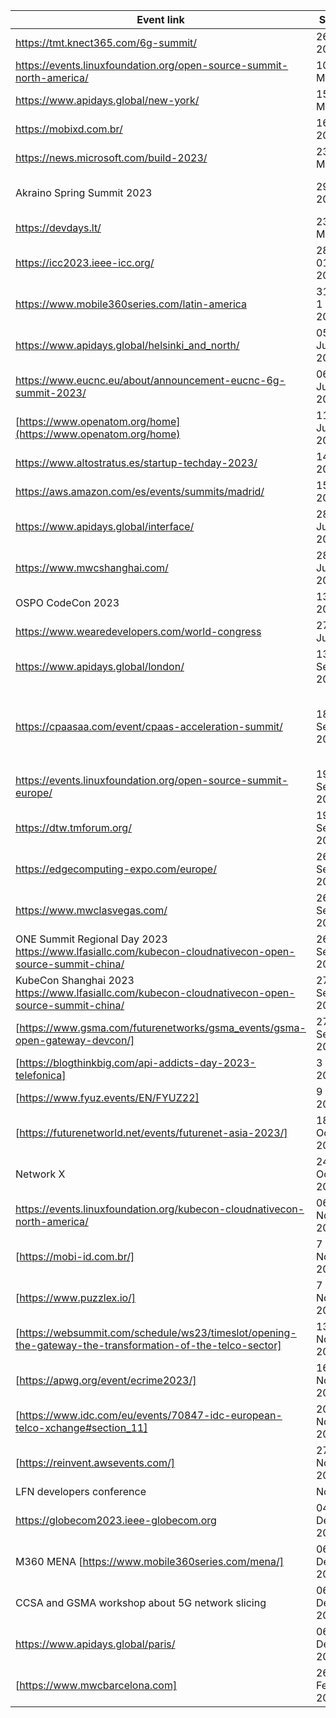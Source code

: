 ﻿| Event link | Schedule | Location | Participant(s) |
| -----------| -----------| -----------| -----------|
| https://tmt.knect365.com/6g-summit/| 26 April 2023 | Berlin | TEF |
| https://events.linuxfoundation.org/open-source-summit-north-america/ | 10.-12. May 2023 | Vancouver||
| https://www.apidays.global/new-york/ | 15.-16. May 2023 | New York | Verizon |
| https://mobixd.com.br/| 16 May 2023 | Sao Paulo | GSMA |
| https://news.microsoft.com/build-2023/| 23-25 May 2023 | Seattle | TEF |
| Akraino Spring Summit 2023 | 29. Mar 2023 | Anhui | LF Edge, Huawei, China Unicom |
| https://devdays.lt/ |23.-24. May 2023 | Vilnius | DT|
| https://icc2023.ieee-icc.org/  | 28. May – 01. June 2023 | Rome  | DT, TEF |
| https://www.mobile360series.com/latin-america | 31 May - 1 June 2023 | Mexico City | GSMA |
| https://www.apidays.global/helsinki_and_north/  | 05.-06. June 2023 | Helsinki | DT |
| https://www.eucnc.eu/about/announcement-eucnc-6g-summit-2023/  | 06.-09. June 2023 | Gothenburg |TEF|
| [https://www.openatom.org/home](https://www.openatom.org/home) | 11 - 13 June 2023 | Beijing| Huawei |
| https://www.altostratus.es/startup-techday-2023/ | 14 June 2023 | Madrid | TEF |
| https://aws.amazon.com/es/events/summits/madrid/ | 15 June 2023 | Madrid | TEF |
| https://www.apidays.global/interface/ | 28 - 29 June 2023 | virtually | 5GFF |
| https://www.mwcshanghai.com/ | 28 - 30 June 2023 | Shanghai| GSMA |
| OSPO CodeCon 2023 | 13 July 2023 | virtually | Infosys |
| https://www.wearedevelopers.com/world-congress  | 27.-28. July 2023 | Berlin | DT, GSMA |
| https://www.apidays.global/london/  | 13.-14. September 2023 | London | DT, Vodafone, 5GFF |
| https://cpaasaa.com/event/cpaas-acceleration-summit/ | 18.-20. September 2023 | Amsterdam | CPaaSAA, KPN, e& Enterprise, BICS, Radisys, Microsoft |
| https://events.linuxfoundation.org/open-source-summit-europe/  | 19.-21. September 2023 | Bilbao | DT, TEF |
| https://dtw.tmforum.org/  | 19.-21. September 2023 | Copenhagen | DT TEF |
| https://edgecomputing-expo.com/europe/ | 26.-27. September 2023 | Amsterdam | DT |
| https://www.mwclasvegas.com/ | 26 - 28 September 2023 | Las Vegas | GSMA |
| ONE Summit Regional Day 2023 https://www.lfasiallc.com/kubecon-cloudnativecon-open-source-summit-china/ | 26 September 2023 | Shanghai | Huawei, China Unicom |
| KubeCon Shanghai 2023 https://www.lfasiallc.com/kubecon-cloudnativecon-open-source-summit-china/ | 27 - 28 September 2023 | Shanghai | Huawei |
| [https://www.gsma.com/futurenetworks/gsma_events/gsma-open-gateway-devcon/] | 27 September 2023 | Las Vegas | GSMA |
| [https://blogthinkbig.com/api-addicts-day-2023-telefonica] | 3 October 2023 | Madrid| TEF |
| [https://www.fyuz.events/EN/FYUZ22] | 9 October 2023 | Madrid| TEF |
| [https://futurenetworld.net/events/futurenet-asia-2023/] | 18-19 October 2023 | Singapore | GSMA |
| Network X | 24-26 October 2023 | Paris | DT, TEF |
| https://events.linuxfoundation.org/kubecon-cloudnativecon-north-america/  | 06.-09. November 2023 | Chicago ||
| [https://mobi-id.com.br/]  | 7 November 2023 | São Paulo | TEF | 
| [https://www.puzzlex.io/]  | 7 November 2023 | Barcelona | TEF | 
| [https://websummit.com/schedule/ws23/timeslot/opening-the-gateway-the-transformation-of-the-telco-sector]  | 13-16 November 2023 | Lisbon | TEF | 
| [https://apwg.org/event/ecrime2023/]  | 16 November 2023 | Barcelona | TEF | 
| [https://www.idc.com/eu/events/70847-idc-european-telco-xchange#section_11]  | 20 November 2023 | Cascais | TEF | 
| [https://reinvent.awsevents.com/]  | 27 November 2023 | Las Vegas | TEF | 
| LFN developers conference | November | Budapest ||
| https://globecom2023.ieee-globecom.org | 04.-08. December 2023 | Kuala Lumpur | TEF |
| M360 MENA [https://www.mobile360series.com/mena/]| 06. December 2023 | Riyadh | |
| CCSA and GSMA workshop about 5G network slicing | 06. December 2023 | Chongqing, China | |
| https://www.apidays.global/paris/ | 06.-08. December 2023 | Paris | DT, ORANGE, TEF |
| [https://www.mwcbarcelona.com] | 26.-29. February 2024 | Barcelona | GSMA |
